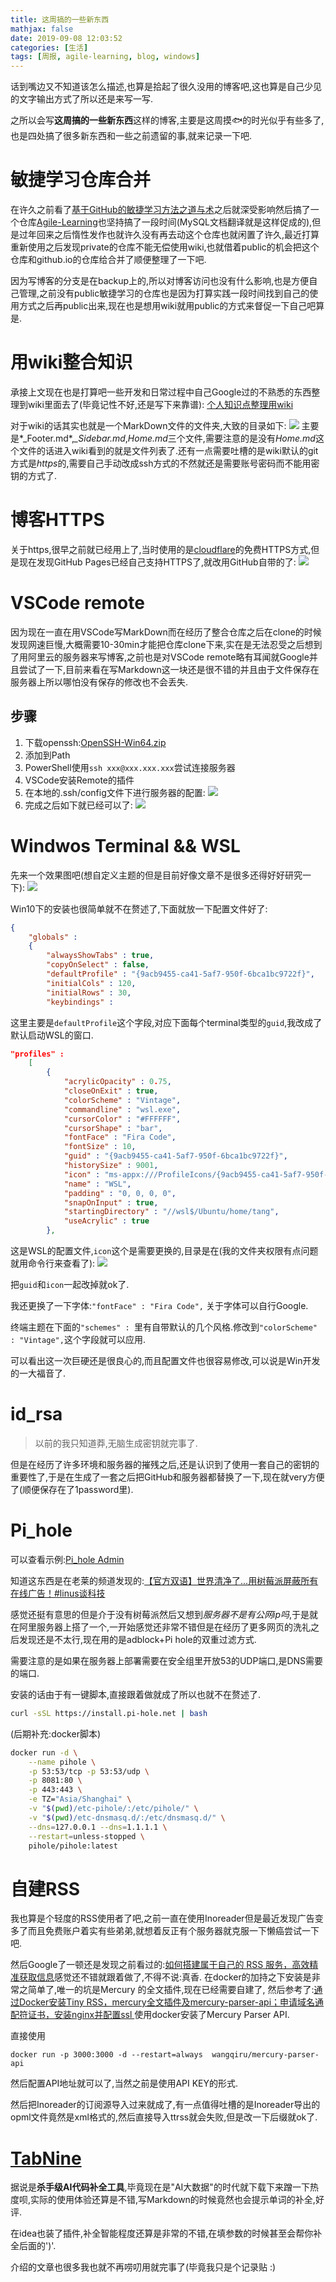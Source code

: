```yaml
---
title: 这周搞的一些新东西
mathjax: false
date: 2019-09-08 12:03:52
categories: [生活]
tags: [周报, agile-learning, blog, windows]
---
```

话到嘴边又不知道该怎么描述,也算是拾起了很久没用的博客吧,这也算是自己少见的文字输出方式了所以还是来写一写.

之所以会写**这周搞的一些新东西**这样的博客,主要是这周摸🐟的时光似乎有些多了,也是四处搞了很多新东西和一些之前遗留的事,就来记录一下吧.

# 敏捷学习仓库合并
在许久之前看了[基于GitHub的敏捷学习方法之道与术](http://insights.thoughtworkers.org/agile-learning-method-base-on-github/)之后就深受影响然后搞了一个仓库[Agile-Learning](https://github.com/TangMisaka23001/Agile-Learning)也坚持搞了一段时间(MySQL文档翻译就是这样促成的),但是过年回来之后惰性发作也就许久没有再去动这个仓库也就闲置了许久,最近打算重新使用之后发现private的仓库不能无偿使用wiki,也就借着public的机会把这个仓库和github.io的仓库给合并了顺便整理了一下吧.

因为写博客的分支是在backup上的,所以对博客访问也没有什么影响,也是方便自己管理,之前没有public敏捷学习的仓库也是因为打算实践一段时间找到自己的使用方式之后再public出来,现在也是想用wiki就用public的方式来督促一下自己吧算是.

# 用wiki整合知识
承接上文现在也是打算吧一些开发和日常过程中自己Google过的不熟悉的东西整理到wiki里面去了(毕竟记性不好,还是写下来靠谱):
[个人知识点整理用wiki](https://github.com/TangMisaka23001/TangMisaka23001.github.io/wiki)

对于wiki的话其实也就是一个MarkDown文件的文件夹,大致的目录如下:
![](https://i.loli.net/2019/09/08/i32CrFwuNR9KgXA.png) 
主要是*_Footer.md*,*_Sidebar.md*,*Home.md*三个文件,需要注意的是没有*Home.md*这个文件的话进入wiki看到的就是文件列表了.还有一点需要吐槽的是wiki默认的git方式是*https*的,需要自己手动改成ssh方式的不然就还是需要账号密码而不能用密钥的方式了.

# 博客HTTPS
关于https,很早之前就已经用上了,当时使用的是[cloudflare](https://www.cloudflare.com/)的免费HTTPS方式,但是现在发现GitHub Pages已经自己支持HTTPS了,就改用GitHub自带的了:
![](https://i.loli.net/2019/09/08/DUvbmxSuV6efX2q.png) 

# VSCode remote
因为现在一直在用VSCode写MarkDown而在经历了整合仓库之后在clone的时候发现网速巨慢,大概需要10-30min才能把仓库clone下来,实在是无法忍受之后想到了用阿里云的服务器来写博客,之前也是对VSCode remote略有耳闻就Google并且尝试了一下,目前来看在写Markdown这一块还是很不错的并且由于文件保存在服务器上所以哪怕没有保存的修改也不会丢失.

## 步骤
1. 下载openssh:[OpenSSH-Win64.zip](https://github.com/PowerShell/Win32-OpenSSH/releases/download/v8.0.0.0p1-Beta/OpenSSH-Win64.zip)
2. 添加到Path
3. PowerShell使用`ssh xxx@xxx.xxx.xxx`尝试连接服务器
4. VSCode安装Remote的插件
5. 在本地的.ssh/config文件下进行服务器的配置:
![](https://i.loli.net/2019/09/08/8IgnytEAW3VuzLF.png)
6. 完成之后如下就已经可以了:
![](https://i.loli.net/2019/09/08/zc2Om3BN5KqdeRa.png) 

# Windwos Terminal && WSL
先来一个效果图吧(想自定义主题的但是目前好像文章不是很多还得好好研究一下):
![](https://i.loli.net/2019/09/08/bYMize3ckp8lst7.png) 

Win10下的安装也很简单就不在赘述了,下面就放一下配置文件好了:
```json
{
    "globals" : 
    {
        "alwaysShowTabs" : true,
        "copyOnSelect" : false,
        "defaultProfile" : "{9acb9455-ca41-5af7-950f-6bca1bc9722f}",
        "initialCols" : 120,
        "initialRows" : 30,
        "keybindings" : 
```
这里主要是`defaultProfile`这个字段,对应下面每个terminal类型的`guid`,我改成了默认启动WSL的窗口.

```json
"profiles" : 
    [
        {
            "acrylicOpacity" : 0.75,
            "closeOnExit" : true,
            "colorScheme" : "Vintage",
            "commandline" : "wsl.exe",
            "cursorColor" : "#FFFFFF",
            "cursorShape" : "bar",
            "fontFace" : "Fira Code",
            "fontSize" : 10,
            "guid" : "{9acb9455-ca41-5af7-950f-6bca1bc9722f}",
            "historySize" : 9001,
            "icon" : "ms-appx:///ProfileIcons/{9acb9455-ca41-5af7-950f-6bca1bc9722f}.png",
            "name" : "WSL",
            "padding" : "0, 0, 0, 0",
            "snapOnInput" : true,
            "startingDirectory" : "//wsl$/Ubuntu/home/tang",
            "useAcrylic" : true
        },
```
这是WSL的配置文件,`icon`这个是需要更换的,目录是在(我的文件夹权限有点问题就用命令行来查看了):
![](https://i.loli.net/2019/09/08/5bvTHJOGSzMClR7.png) 

把`guid`和`icon`一起改掉就ok了.

我还更换了一下字体:`"fontFace" : "Fira Code",` 关于字体可以自行Google.

终端主题在下面的`"schemes" : `里有自带默认的几个风格.修改到`"colorScheme" : "Vintage",`这个字段就可以应用.

可以看出这一次巨硬还是很良心的,而且配置文件也很容易修改,可以说是Win开发的一大福音了.
# id_rsa
> 以前的我只知道莽,无脑生成密钥就完事了.

但是在经历了许多环境和服务器的摧残之后,还是认识到了使用一套自己的密钥的重要性了,于是在生成了一套之后把GitHub和服务器都替换了一下,现在就very方便了(顺便保存在了1password里).
# Pi_hole
可以查看示例:[Pi_hole Admin](http://dns.misakatang.cn)

知道这东西是在老莱的频道发现的:[【官方双语】世界清净了...用树莓派屏蔽所有在线广告！#linus谈科技](https://www.bilibili.com/video/av65936575)

感觉还挺有意思的但是介于没有树莓派然后又想到*服务器不是有公网ip吗*,于是就在阿里服务器上搭了一个,一开始感觉还非常不错但是在经历了更多网页的洗礼之后发现还是不太行,现在用的是adblock+Pi hole的双重过滤方式.

需要注意的是如果在服务器上部署需要在安全组里开放53的UDP端口,是DNS需要的端口.

安装的话由于有一键脚本,直接跟着做就成了所以也就不在赘述了.
```bash
curl -sSL https://install.pi-hole.net | bash
```

(后期补充:docker脚本)
```bash
docker run -d \
    --name pihole \
    -p 53:53/tcp -p 53:53/udp \
    -p 8081:80 \
    -p 443:443 \
    -e TZ="Asia/Shanghai" \
    -v "$(pwd)/etc-pihole/:/etc/pihole/" \
    -v "$(pwd)/etc-dnsmasq.d/:/etc/dnsmasq.d/" \
    --dns=127.0.0.1 --dns=1.1.1.1 \
    --restart=unless-stopped \
    pihole/pihole:latest
```

# 自建RSS
我也算是个轻度的RSS使用者了吧,之前一直在使用Inoreader但是最近发现广告变多了而且免费账户着实有些弟弟,就想着反正有个服务器就克服一下懒癌尝试一下吧.

然后Google了一顿还是发现之前看过的:[如何搭建属于自己的 RSS 服务，高效精准获取信息](https://sspai.com/post/41302)感觉还不错就跟着做了,不得不说:真香. 在docker的加持之下安装是非常之简单了,唯一的坑是Mercury 的全文插件,现在已经需要自建了, 然后参考了:[通过Docker安装Tiny RSS，mercury全文插件及mercury-parser-api；申请域名通配符证书，安装nginx并配置ssl ](https://libertyleadingnetwork.blogspot.com/2019/03/dockertiny-rssmercurymercury-parser.html) 使用docker安装了Mercury Parser API.

直接使用
```
docker run -p 3000:3000 -d --restart=always  wangqiru/mercury-parser-api
```
然后配置API地址就可以了,当然之前是使用API KEY的形式.

然后把Inoreader的订阅源导入过来就成了,有一点值得吐槽的是Inoreader导出的opml文件竟然是xml格式的,然后直接导入ttrss就会失败,但是改一下后缀就ok了.
# [TabNine](https://tabnine.com/)
据说是**杀手级AI代码补全工具**,毕竟现在是"AI大数据"的时代就下载下来蹭一下热度呗,实际的使用体验还算是不错,写Markdown的时候竟然也会提示单词的补全,好评.

在idea也装了插件,补全智能程度还算是非常的不错,在填参数的时候甚至会帮你补全后面的')'.

介绍的文章也很多我也就不再唠叨用就完事了(毕竟我只是个记录贴 :)